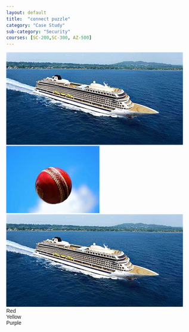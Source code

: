 ```yaml
---
layout: default
title:  "connect puzzle"
category: "Case Study"
sub-category: "Security"
courses: [SC-200,SC-300, AZ-500]
---
```


<!DOCTYPE html>
<html lang="en">
<head>
    <meta charset="UTF-8">
    <meta name="viewport" content="width=device-width, initial-scale=1.0">
    <title>Fruit Color Matching Game</title>
    <style>
        body {
    font-family: Arial, sans-serif;
}

.container {
    display: flex;
    justify-content: space-around;
    margin-top: 50px;
}

.fruits, .colors {
    display: flex;
    flex-direction: column;
    align-items: center;
}

.fruits img, .colors div {
    width: 100px;
    height: 100px;
    margin: 10px;
    cursor: pointer;
    border: 2px solid #000;
    display: flex;
    justify-content: center;
    align-items: center;
}
    </style>
</head>
<body>
    <div class="container">
        <div class="fruits">
            <img src="b1.jpeg" alt="Apple" id="apple">
            <img src="bl2.jpeg" alt="Banana" id="banana">
            <img src="b1.jpeg" alt="Grape" id="grape">
        </div>
        <div class="colors">
            <div id="red">Red</div>
            <div id="yellow">Yellow</div>
            <div id="purple">Purple</div>
        </div>
    </div>
    <div id="message"></div>
    <script src="https://cdnjs.cloudflare.com/ajax/libs/leader-line/1.0.7/leader-line.min.js"></script>
    <script>
        let selectedFruit = null;
let selectedColor = null;

document.querySelectorAll('.fruits img').forEach(fruit => {
    fruit.addEventListener('click', () => {
        if (selectedFruit) {
            selectedFruit.style.border = '2px solid #000';
        }
        selectedFruit = fruit;
        selectedFruit.style.border = '2px solid blue';
        checkMatch();
    });
});

document.querySelectorAll('.colors div').forEach(color => {
    color.addEventListener('click', () => {
        if (selectedColor) {
            selectedColor.style.border = '2px solid #000';
        }
        selectedColor = color;
        selectedColor.style.border = '2px solid blue';
        checkMatch();
    });
});

function checkMatch() {
    if (selectedFruit && selectedColor) {
        let isMatch = false;
        if ((selectedFruit.id === 'apple' && selectedColor.id === 'red') ||
            (selectedFruit.id === 'banana' && selectedColor.id === 'yellow') ||
            (selectedFruit.id === 'grape' && selectedColor.id === 'purple')) {
            isMatch = true;
        }

        if (isMatch) {
            new LeaderLine(
                document.getElementById(selectedFruit.id),
                document.getElementById(selectedColor.id),
                { color: 'green', size: 4 }
            );
            document.getElementById('message').innerText = '';
        } else {
            document.getElementById('message').innerText = 'Error: Incorrect match!';
        }

        selectedFruit.style.border = '2px solid #000';
        selectedColor.style.border = '2px solid #000';
        selectedFruit = null;
        selectedColor = null;
    }
}
    </script>
</body>
</html>
